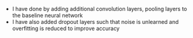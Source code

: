 * I have done by adding additional convolution layers, pooling layers to the baseline neural network
* I have also added dropout layers such that noise is unlearned and overfitting is reduced to improve accuracy
